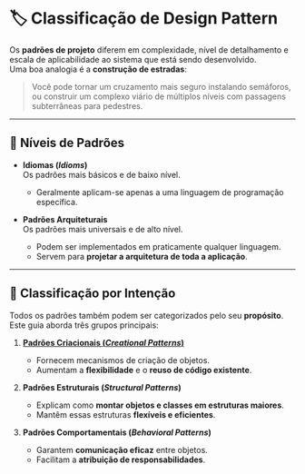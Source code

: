 # 🏷️ Classificação de Design Pattern

Os **padrões de projeto** diferem em complexidade, nível de detalhamento e escala de aplicabilidade ao sistema que está sendo desenvolvido.  
Uma boa analogia é a **construção de estradas**:  
> Você pode tornar um cruzamento mais seguro instalando semáforos, ou construir um complexo viário de múltiplos níveis com passagens subterrâneas para pedestres.

---

## 🔹 Níveis de Padrões

- **Idiomas (*Idioms*)**  
  Os padrões mais básicos e de baixo nível.  
  - Geralmente aplicam-se apenas a uma linguagem de programação específica.

- **Padrões Arquiteturais**  
  Os padrões mais universais e de alto nível.  
  - Podem ser implementados em praticamente qualquer linguagem.  
  - Servem para **projetar a arquitetura de toda a aplicação**.

---

## 🔹 Classificação por Intenção

Todos os padrões também podem ser categorizados pelo seu **propósito**. Este guia aborda três grupos principais:

1. **[Padrões Criacionais (*Creational Patterns*)](creational_patterns/creational_patterns.md)**  
   - Fornecem mecanismos de criação de objetos.  
   - Aumentam a **flexibilidade** e o **reuso de código existente**.

2. **Padrões Estruturais (*Structural Patterns*)**  
   - Explicam como **montar objetos e classes em estruturas maiores**.  
   - Mantêm essas estruturas **flexíveis e eficientes**.

3. **Padrões Comportamentais (*Behavioral Patterns*)**  
   - Garantem **comunicação eficaz** entre objetos.  
   - Facilitam a **atribuição de responsabilidades**.
